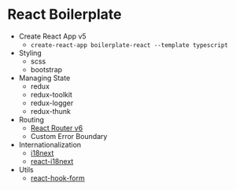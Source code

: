 # React Boilerplate

- Create React App v5
  - `create-react-app boilerplate-react --template typescript`
- Styling
  - scss
  - bootstrap
- Managing State
  - redux
  - redux-toolkit
  - redux-logger
  - redux-thunk
- Routing
  - [React Router v6](https://reactrouter.com/en/main)
  - Custom Error Boundary
- Internationalization
  - [i18next](https://www.i18next.com/)
  - [react-i18next](https://react.i18next.com/)
- Utils
  - [react-hook-form](https://react-hook-form.com/)
